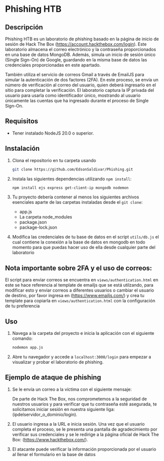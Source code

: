 # Phishing HTB

## Descripción
Phishing HTB es un laboratorio de phishing basado en la página de inicio de sesión de Hack The Box (https://account.hackthebox.com/login). Este laboratorio almacena el correo electrónico y la contraseña proporcionados en una base de datos MongoDB. Además, simula un inicio de sesión único (Single Sign-On) de Google, guardando en la misma base de datos las credenciales proporcionadas en este apartado.

También utiliza el servicio de correos Gmail a través de EmailJS para simular la autenticación de dos factores (2FA). En este proceso, se envía un número de verificación al correo del usuario, quien deberá ingresarlo en el sitio para completar la verificación. El laboratorio captura la IP privada del usuario para usarla como identificador único, mostrando al usuario únicamente las cuentas que ha ingresado durante el proceso de Single Sign-On.

## Requisitos
- Tener instalado NodeJS 20.0 o superior.

## Instalación
1. Clona el repositorio en tu carpeta usando
   ```bash
   git clone https://github.com/EdsonSaldivar/Phishing.git

2. Instala las siguientes dependencias utilizando `npm install`:
   ```bash
   npm install ejs express get-client-ip mongodb nodemon

3. Tu proyecto debería contener al menos los siguientes archivos esenciales aparte de las carpetas instaladas desde el `git clone`:
      - app.js
      - La carpeta node_modules
      - package.json
      - package-lock.json

4. Modifica las credenciales de tu base de datos en el script `utils/db.js` el cual contiene la conexión a la base de datos en mongodb en todo momento para que puedas hacer uso de ella desde cualquier parte del laboratorio

## Nota importante sobre 2FA y el uso de correos:
El script para enviar correos se encuentra en `views/authentication.html` en este se hace referencia al template de emailjs que se está utilzando, para modificar esto y enviar correos a diferentes usuarios o cambiar el usuario de destino, por favor ingresa en (https://www.emailjs.com/) y crea tu template para copiarla en `views/authentication.html` con la configuración de tu preferencia

## Uso
1. Navega a la carpeta del proyecto e inicia la aplicación con el siguiente comando:
   ```bash
   nodemon app.js

2. Abre tu navegador y accede a `localhost:3000/login` para empezar a visualizar y probar el laboratorio de phishing.

## Ejemplo de ataque de phishing
1. Se le envía un correo a la víctima con el siguiente mensaje:

   De parte de Hack The Box, nos comprometemos a la seguridad de nuestros usuarios y para verificar que tu contraseña esté asegurada, te solicitamos iniciar sesión en nuestra siguiente liga: (ipdelservidor_o_dominio/login).

2. El usuario ingresa a la URL e inicia sesión. Una vez que el usuario completa el proceso, se le presenta una pantalla de agradecimiento por verificar sus credenciales y se le redirige a la página oficial de Hack The Box: (https://www.hackthebox.com/).

3. El atacante puede verificar la información proporcionada por el usuario al llenar el formulario en la base de datos
